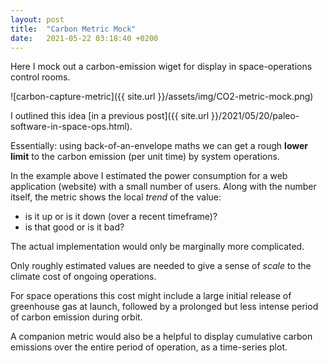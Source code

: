 ```yaml
---
layout: post
title:  "Carbon Metric Mock"
date:   2021-05-22 03:18:40 +0200
---
```


Here I mock out a carbon-emission wiget for display in space-operations control rooms.

![carbon-capture-metric]({{ site.url }}/assets/img/CO2-metric-mock.png)

I outlined this idea [in a previous post]({{ site.url }}/2021/05/20/paleo-software-in-space-ops.html).

Essentially: using back-of-an-envelope maths we can get a rough **lower limit** to the carbon emission (per unit time) by system operations.

In the example above I estimated the power consumption for a web application (website) with a small number of users.
Along with the number itself, the metric shows the local *trend* of the value:
 * is it up or is it down (over a recent timeframe)?
 * is that good or is it bad?

The actual implementation would only be marginally more complicated.

Only roughly estimated values are needed to give a sense of *scale* to the climate cost  of ongoing operations.

For space operations this cost might include a large initial release of greenhouse gas at launch,
followed by a prolonged but less intense period of carbon emission during orbit.

A companion metric would also be a helpful to display cumulative carbon emissions over the entire period of operation, as a time-series plot.
